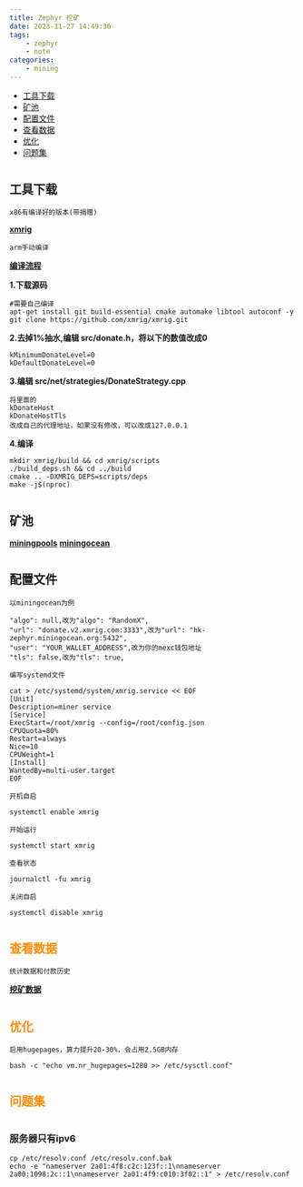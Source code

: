 ```yaml
---
title: Zephyr 挖矿
date: 2023-11-27 14:49:36
tags:
    - zephyr
    - note
categories:
    - mining
---
```


* [工具下载](#tools)
* [矿池](#miningpools)
* [配置文件](#config)
* [查看数据](#data)
* [优化](#optimization)
* [问题集](#qa)

# <h2 id="tools">工具下载</h2>

`x86有编译好的版本(带捐赠)`

**[xmrig](https://github.com/xmrig/xmrig/releases)**

`arm手动编译`

**[编译流程](https://xmrig.com/docs/miner/build/ubuntu)**

__1.下载源码__

```
#需要自己编译
apt-get install git build-essential cmake automake libtool autoconf -y
git clone https://github.com/xmrig/xmrig.git
```
	
__2.去掉1%抽水,编辑 src/donate.h，将以下的数值改成0__

```
kMinimumDonateLevel=0
kDefaultDonateLevel=0
```
 
__3.编辑 src/net/strategies/DonateStrategy.cpp__

```
将里面的
kDonateHost
kDonateHostTls
改成自己的代理地址，如果没有修改，可以改成127.0.0.1
```

__4.编译__

```
mkdir xmrig/build && cd xmrig/scripts
./build_deps.sh && cd ../build
cmake .. -DXMRIG_DEPS=scripts/deps
make -j$(nproc)
```

# <h2 id="miningpools">矿池</h2>

**[miningpools](https://miningpoolstats.stream/zephyr)**
**[miningocean](https://zephyr.miningocean.org/getting_started)**

# <h2 id="config">配置文件</h2>

`以miningocean为例`

```
"algo": null,改为"algo": "RandomX",
"url": "donate.v2.xmrig.com:3333",改为"url": "hk-zephyr.miningocean.org:5432",
"user": "YOUR_WALLET_ADDRESS",改为你的mexc钱包地址
"tls": false,改为"tls": true,
```

`编写systemd文件`

```
cat > /etc/systemd/system/xmrig.service << EOF
[Unit]
Description=miner service
[Service]
ExecStart=/root/xmrig --config=/root/config.json
CPUQuota=80%
Restart=always
Nice=10
CPUWeight=1
[Install]
WantedBy=multi-user.target
EOF
```

`开机自启`

```
systemctl enable xmrig
```

`开始运行`

```
systemctl start xmrig
```

`查看状态`

```
journalctl -fu xmrig
```

`关闭自启`

```
systemctl disable xmrig
```

# <h2 id="data" style="color:#FF8C00">查看数据</h2>

`统计数据和付款历史`

**[挖矿数据](https://zephyr.miningocean.org/worker_stats)**

# <h2 id="optimization" style="color:#FF8C00">优化</h2>

`启用hugepages，算力提升20-30%，会占用2.5GB内存`

```
bash -c "echo vm.nr_hugepages=1280 >> /etc/sysctl.conf"
```

# <h2 id="qa" style="color:#FF8C00">问题集</h2>

# <h3 id="v6only">服务器只有ipv6</h3>

```
cp /etc/resolv.conf /etc/resolv.conf.bak
echo -e "nameserver 2a01:4f8:c2c:123f::1\nnameserver 2a00:1098:2c::1\nnameserver 2a01:4f9:c010:3f02::1" > /etc/resolv.conf
```